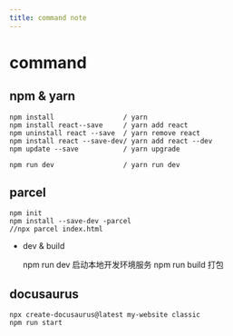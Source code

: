 ```yaml
---
title: command note
---
```


# command


## npm  & yarn 

	npm install    				/ yarn   
	npm install react--save  	/ yarn add react
	npm uninstall react --save	/ yarn remove react
	npm install react --save-dev/ yarn add react --dev
	npm update --save			/ yarn upgrade

	npm run dev 				/ yarn run dev
## parcel 
 
	npm init                           
	npm install --save-dev -parcel   
	//npx parcel index.html   

  + dev & build
	<script>
	 "dev": "parcel   index.html --port 8080",
    "build": "parcel build index.html",
	</script>

    npm run dev	启动本地开发环境服务
    npm run build 打包

## docusaurus

	npx create-docusaurus@latest my-website classic
	npm run start

